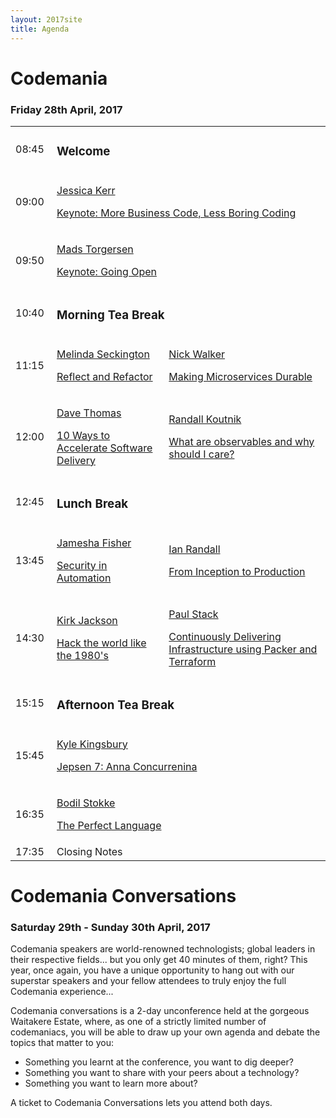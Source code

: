 ```yaml
---
layout: 2017site
title: Agenda
---
```


# Codemania

### Friday 28th April, 2017

<table class="agenda-table">
   <tbody>
    <tr>
      <td width="50px">08:45</td>
      <td colspan="2"><h3>Welcome</h3></td>
    </tr>
    <tr>
      <td>09:00</td>
      <td colspan="2">
        <a href="/agenda/jessica-kerr.html">
        <p class="speaker">Jessica Kerr</p>
        <p class="topic">Keynote: More Business Code, Less Boring Coding</p>
        </a>
      </td>
    </tr>
    <tr>
      <td>09:50</td>
      <td colspan="2">
        <a href="/agenda/mads-torgersen.html">
        <p class="speaker">Mads Torgersen</p>
        <p class="topic">Keynote: Going Open</p>
        </a>
      </td>
    </tr>
    <tr>
      <td>10:40</td>
      <td colspan="2"><h3>Morning Tea Break</h3></td>
    </tr>
    <tr>
      <td>11:15</td>
      <td>
        <a href="/agenda/melinda-seckington.html">
        <p class="speaker">Melinda Seckington</p>
        <p class="topic">Reflect and Refactor</p>
        </a>
      </td>
      <td><a href="/agenda/nick-walker.html">
        <p class="speaker">Nick Walker</p>
        <p class="topic">Making Microservices Durable</p></a>
      </td>
    </tr>
    <tr>
      <td>12:00</td>
      <td>
        <a href="/agenda/dave-thomas.html">
        <p class="speaker">Dave Thomas</p>
        <p class="topic">10 Ways to Accelerate Software Delivery</p>
        </a>
      </td>
      <td>
        <a href="/agenda/randall-koutnik.html">
        <p class="speaker">Randall Koutnik</p>
        <p class="topic">What are observables and why should I care?</p>
        </a>
      </td>
    </tr>
    <tr>
      <td>12:45</td>
      <td colspan="2"><h3>Lunch Break</h3></td>
    </tr>
    <tr>
      <td>13:45</td>
      <td>
        <a href="/agenda/jamesha-fisher.html">
        <p class="speaker">Jamesha Fisher</p>
        <p class="topic">Security in Automation</p>
        </a>
      </td>
      <td>
        <a href="/agenda/ian-randall.html">
        <p class="speaker">Ian Randall</p>
        <p class="topic">From Inception to Production</p>
        </a>
      </td>
    </tr>
    <tr>
      <td>14:30</td>
      <td>
        <a href="/agenda/kirk-jackson.html">
        <p class="speaker">Kirk Jackson</p>
        <p class="topic">Hack the world like the 1980's</p>
        </a>
      </td>
      <td>
        <a href="/agenda/paul-stack.html">
        <p class="speaker">Paul Stack</p>
        <p class="topic">Continuously Delivering Infrastructure using Packer and Terraform</p>
        </a>
      </td>
    </tr>
    <tr>
      <td>15:15</td>
      <td colspan="2"><h3>Afternoon Tea Break</h3></td>
    </tr>
    <tr>
      <td>15:45</td>
      <td colspan="2">
        <a href="/agenda/kyle-kingsbury.html">
        <p class="speaker">Kyle Kingsbury</p>
        <p class="topic">Jepsen 7: Anna Concurrenina</p>
        </a>
      </td>
    </tr>
    <tr>
      <td>16:35</td>
      <td colspan="2">
        <a href="/agenda/bodil-stokke.html">
        <p class="speaker">Bodil Stokke</p>
        <p class="topic">The Perfect Language</p>
        </a>
      </td>
    </tr>
    <tr>
      <td>17:35</td>
      <td colspan="2">Closing Notes</td>
    </tr>
  </tbody>
</table>

# Codemania Conversations

### Saturday 29th - Sunday 30th April, 2017

Codemania speakers are world-renowned technologists; global leaders in their respective fields... but you only get 40 minutes of them, right? This year, once again, you have a unique opportunity to hang out with our superstar speakers and your fellow attendees to truly enjoy the full Codemania experience...

Codemania conversations is a 2-day unconference held at the gorgeous Waitakere Estate, where, as one of a strictly limited number of codemaniacs, you will be able to draw up your own agenda and debate the topics that matter to you:

- Something you learnt at the conference, you want to dig deeper?
- Something you want to share with your peers about a technology?
- Something you want to learn more about?

A ticket to Codemania Conversations lets you attend both days.
